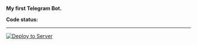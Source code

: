 __My first Telegram Bot.__


__Code status:__
_______
[![Deploy to Server](https://github.com/zas-post/my_bot/actions/workflows/deploy.yml/badge.svg)](https://github.com/zas-post/my_bot/actions/workflows/deploy.yml)
